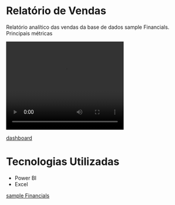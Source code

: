 # Relatório de Vendas
Relatório analítico das vendas da base de dados sample Financials.
Principais métricas


<video width="320" height="240" controls>
  <source src="docs/film/Relatório - Power BI.mp4" type="video/mp4">
</video>

[dashboard](https://app.powerbi.com/reportEmbed?reportId=90da2037-772a-4cdb-bf46-877de28f6341&autoAuth=true&ctid=b7ed67af-ba40-4040-a386-ab53a0ad3e96)

# Tecnologias Utilizadas

- Power BI
- Excel

[sample Financials](https://github.com/julianazanelatto/power_bi_analyst/blob/main/dataset/Financial%20Sample.xlsx)
